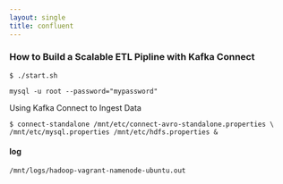 ```yaml
---
layout: single
title: confluent
---
```


### How to Build a Scalable ETL Pipline with Kafka Connect

	$ ./start.sh
	
	mysql -u root --password="mypassword"

Using Kafka Connect to Ingest Data
	
	$ connect-standalone /mnt/etc/connect-avro-standalone.properties \
    /mnt/etc/mysql.properties /mnt/etc/hdfs.properties &


#### log

	/mnt/logs/hadoop-vagrant-namenode-ubuntu.out